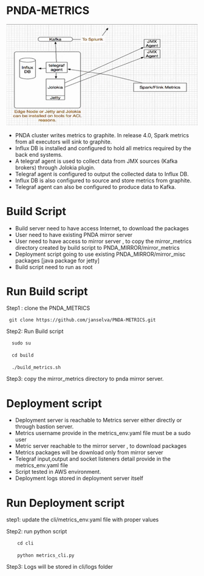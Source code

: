 # PNDA-METRICS

![](pnda-metrics.png)


* PNDA cluster writes metrics to graphite.  In release 4.0, Spark metrics from all executors will sink to graphite.  
* Influx DB is installed and configured to hold all metrics required by the  back end systems.
* A telegraf agent is used to collect data from JMX sources (Kafka brokers) through Jolokia plugin. 
* Telegraf agent is configured to output the collected data to Influx DB.   
* Influx DB is also configured to source and store metrics from graphite.
* Telegraf agent can also be configured to produce data to Kafka.

# Build Script
* Build server need to have access Internet, to download the packages
* User need to have existing PNDA mirror server
* User need to have access to mirror server , to copy the mirror_metrics  directory created by build script to PNDA_MIRROR/mirror_metrics
* Deployment script going to use existing PNDA_MIRROR/mirror_misc packages [java package for jetty]
* Build script need to run as root
 
# Run Build script

Step1 : clone the PNDA_METRICS 
 
     git clone https://github.com/janselva/PNDA-METRICS.git
 
Step2: Run Build script
 
      sudo su
     
      cd build 
 
      ./build_metrics.sh
 
Step3: copy the mirror_metrics directory to pnda mirror server.
 
 
 
# Deployment script
 
* Deployment server is reachable to Metrics server either directly or through bastion server.
* Metrics username provide in the metrics_env.yaml file must be a sudo user
* Metric server reachable to the mirror server , to download packages
* Metrics packages will be download only from mirror server
* Telegraf input,output and socket listeners detail provide in the metrics_env.yaml file
* Script tested in AWS environment.
* Deployment logs stored in deployment server itself

# Run Deployment script

step1: update the cli/metrics_env.yaml file with proper values

Step2:  run python script

        
        
        cd cli

        python metrics_cli.py

Step3: Logs will be stored in cli/logs folder


